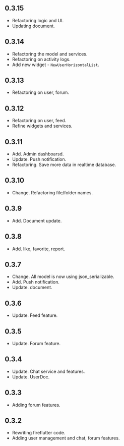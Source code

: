 ## 0.3.15

* Refactoring logic and UI.
* Updating document.



## 0.3.14

* Refactoring the model and services.
* Refactoring on activity logs.
* Add new widget - `NewUserHorizontalList`.


## 0.3.13

* Refactoring on user, forum.


## 0.3.12

* Refactoring on user, feed.
* Refine widgets and services.


## 0.3.11

* Add. Admin dashboarsd.
* Update. Push notification.
* Refactoring. Save more data in realtime database.

## 0.3.10

* Change. Refactoring file/folder names.

## 0.3.9

* Add. Document update.

## 0.3.8

* Add. like, favorite, report.

## 0.3.7

* Change. All model is now using json_serializable.
* Add. Push notification.
* Update. document.


## 0.3.6

* Update. Feed feature.


## 0.3.5

* Update. Forum feature.


## 0.3.4

* Update. Chat service and features.
* Update. UserDoc.



## 0.3.3

* Adding forum features.



## 0.3.2

* Rewriting fireflutter code.
* Adding user management and chat, forum features.

